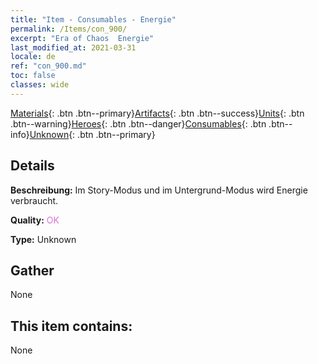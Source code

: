 ```yaml
---
title: "Item - Consumables - Energie"
permalink: /Items/con_900/
excerpt: "Era of Chaos  Energie"
last_modified_at: 2021-03-31
locale: de
ref: "con_900.md"
toc: false
classes: wide
---
```

 [Materials](/de/Items/){: .btn .btn--primary}[Artifacts](/de/Items/Artifacts/){: .btn .btn--success}[Units](/de/Items/Units/){: .btn .btn--warning}[Heroes](/de/Items/Heroes/){: .btn .btn--danger}[Consumables](/de/Items/Consumables/){: .btn .btn--info}[Unknown](/de/Items/Unknown/){: .btn .btn--primary}

## Details
 **Beschreibung:** Im Story-Modus und im Untergrund-Modus wird Energie verbraucht.

 **Quality:** <span style="color: #DA70D6">OK</span>

 **Type:** Unknown

## Gather

  None

## This item contains:

  None

